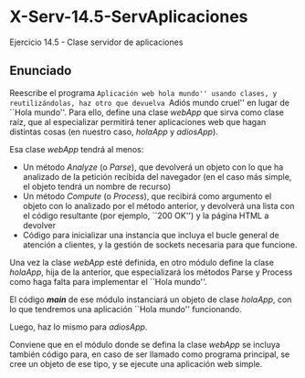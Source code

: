 # X-Serv-14.5-ServAplicaciones
Ejercicio 14.5 - Clase servidor de aplicaciones

## Enunciado

Reescribe el programa ``Aplicación web hola mundo'' usando clases, y reutilizándolas, haz otro que devuelva ``Adiós mundo cruel'' en lugar de ``Hola mundo''. Para ello, define una clase <i>webApp</i> que sirva como clase raíz, que al especializar permitirá tener aplicaciones web que hagan distintas cosas (en nuestro caso, <i>holaApp</i> y <i>adiosApp</i>).

Esa clase <i>webApp</i> tendrá al menos:

<ul>
<li> Un método <i>Analyze</i> (o <i>Parse</i>), que devolverá un objeto con lo que ha analizado de la petición recibida del navegador (en el caso más simple, el objeto tendrá un nombre de recurso)
<li> Un método <i>Compute</i> (o <i>Process</i>), que recibirá como argumento el objeto con lo analizado por el método anterior, y devolverá una lista con el código resultante (por ejemplo, ``200 OK'') y la página HTML a devolver
<li> Código para inicializar una instancia que incluya el bucle general de atención a clientes, y la gestión de sockets necesaria para que funcione.
</ul>

Una vez la clase <i>webApp</i> esté definida, en otro módulo define la clase <i>holaApp</i>, hija de la anterior, que especializará los métodos Parse y Process como haga falta para implementar el ``Hola mundo''.

El código <i>__main__</i> de ese módulo instanciará un objeto de clase <i>holaApp</i>, con lo que tendremos una aplicación ``Hola mundo'' funcionando.

Luego, haz lo mismo para <i>adiosApp</i>.

Conviene que en el módulo donde se defina la clase <i>webApp</i> se incluya también código para, en caso de ser llamado como programa principal, se cree un objeto de ese tipo, y se ejecute una aplicación web simple.

